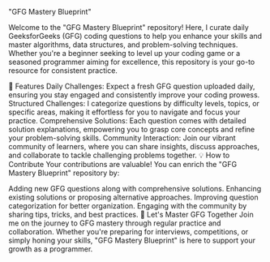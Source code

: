 "GFG Mastery Blueprint" 

Welcome to the "GFG Mastery Blueprint" repository! Here, I curate daily GeeksforGeeks (GFG) coding questions to help you enhance your skills and master algorithms, data structures, and problem-solving techniques. Whether you're a beginner seeking to level up your coding game or a seasoned programmer aiming for excellence, this repository is your go-to resource for consistent practice.

📌 Features
Daily Challenges: Expect a fresh GFG question uploaded daily, ensuring you stay engaged and consistently improve your coding prowess.
Structured Challenges: I categorize questions by difficulty levels, topics, or specific areas, making it effortless for you to navigate and focus your practice.
Comprehensive Solutions: Each question comes with detailed solution explanations, empowering you to grasp core concepts and refine your problem-solving skills.
Community Interaction: Join our vibrant community of learners, where you can share insights, discuss approaches, and collaborate to tackle challenging problems together.
💡 How to Contribute
Your contributions are valuable! You can enrich the "GFG Mastery Blueprint" repository by:

Adding new GFG questions along with comprehensive solutions.
Enhancing existing solutions or proposing alternative approaches.
Improving question categorization for better organization.
Engaging with the community by sharing tips, tricks, and best practices.
🚀 Let's Master GFG Together
Join me on the journey to GFG mastery through regular practice and collaboration. Whether you're preparing for interviews, competitions, or simply honing your skills, "GFG Mastery Blueprint" is here to support your growth as a programmer.
